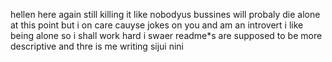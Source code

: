 hellen here again still killing it like nobodyus bussines will probaly die alone at this point but i on care cauyse jokes on you and am an introvert i like being alone so i shall work hard i swaer readme*s are supposed to be more descriptive and thre is me writing sijui nini
